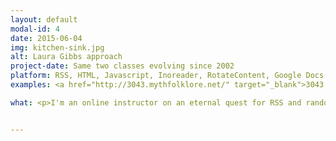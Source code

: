 ```yaml
---
layout: default
modal-id: 4
date: 2015-06-04
img: kitchen-sink.jpg
alt: Laura Gibbs approach
project-date: Same two classes evolving since 2002
platform: RSS, HTML, Javascript, Inoreader, RotateContent, Google Docs
examples: <a href="http://3043.mythfolklore.net/" target="_blank">3043 Myth-Folklore Hub</a>, <a href="http://4993.mythfolklore.net/" target="_blank">4993 Indian Epics Hub</a>

what: <p>I'm an online instructor on an eternal quest for RSS and randomization tools to manage my class blog networks.</p> 


---
```

